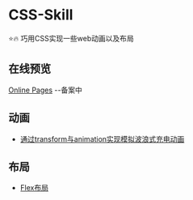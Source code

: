 # CSS-Skill
:star::fire: 巧用CSS实现一些web动画以及布局

## 在线预览

[Online Pages](http://www.srq.ink/CSS-Skill)  --备案中

## 动画
+ [通过transform与animation实现模拟波浪式充电动画](https://github.com/srqAndwr/CSS-Skill/tree/main/css-chargingWave)  
  
  
  
## 布局
+ [Flex布局](https://github.com/srqAndwr/CSS-Skill/tree/main/Flex-layout)  
